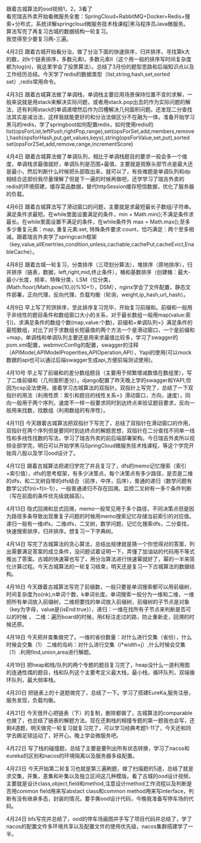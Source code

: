 跟着古城算法的ood视频1，2，3看了       
看完瑞吉外卖开始看微服务全套：SpringCloud+RabbitMQ+Docker+Redis+搜索+分布式，系统详解springcloud微服务技术栈课程|黑马程序员Java微服务。       
算法写完了再复习古城的数据结构一轮复习。         
我觉得至少要复习两-三遍。   

4月2日 跟着古城开始看分治，做了分治下面的快速排序，归并排序，寻找第k大的数，对k个链表排序，多数元素I，多数元素II（这个用一般的排序写时间复杂度都为log(n)，我这里学会了投票算法）。总结了3月份的题型思路和后端知识点以及工作经历总结。今天学了redis的数据类型（list,string,hash,set,sorted set）,redis常用命令。       

4月3日 跟着古城算法做了单调栈，单调栈主要应用场景保持位置不变的求解，一般来说就是用stack来解决实际问题，或者用stack.pop出去的作为实际问题的解法，还有利用stack的单调递增然后作为凹槽解决几何面积问题。还发现二分查找法其实是减治法，这样我就能更好的和分治法做区分不在融为一体。准备开始学习黑马的redis，学了springboot如何配置redis，如何使用redis的list(opsForList,leftPush,rightPop,range),set(opsForSet,add,members,remove),hash(opsforHash,put,get,values,keys),string(opsForValue,set,put),sorted set(opsForZSet,add,remove,range,incrementScore)       

4月4日 跟着古城算法做了单调队列，相比于单调栈题目的要求一般会多一个维度，单调栈求最值就好，单调队列是范围+最值，主要就是观察头部节点是最大还是最小，然后判断什么时候把头部取出来，就可以了，有些难题是单调队列和dp相结合这部份我尽量理解了但是下一遍的时候再做吧，还学学习了瑞吉外卖的redis的环境搭建，缓存菜品数据，替代httpSession缓存短信数据，优化了服务器的负载。         

4月6日 跟着古城算法写了滑动窗口的问题，主要就是求最短最长子数组/子符串。满足条件求最短。在while里面设置满足的条件，min = Math.min();不满足条件求最长。在while里面设置不满足的条件，在while条件外 max = Math.max();至多多少重复元素：map, 重复元素:set, 特殊条件要求:count，恰巧满足：两个至多相减。跟着瑞吉外卖学了springcach框架（key,value,allEnertries,condition,unless,cachable,cachePut,cacheEvict,EnableCache）。        

4月8日 跟着古城一轮复习，分类排序（三项划分算法），堆排序（原地排序），归并排序（链表，数据，left,right,mid,终止条件），桶和基数排序（创建桶：最大-最小/长度，频率，特殊分类，LSM（位分类，(Math.floor(/Math.pow(10,i))%10+1），DSM），nginx学会了文件配置，静态文件部署，正向代理，反向代理，负载均衡（轮询，weight,ip_hash,url_hash）。 

4月9日 早上写了煎饼排序，至此排序复习完毕，开始复习前缀和。前缀和一般用于非线性的题目条件和数组窗口大小的关系，对于最长数组一般用map(value:索引)，求满足条件的数组个数(map,value:个数)，前缀和+单调队列=》满足条件的最短数组，对比了对于求数组长短最值的两个方法一个是滑动窗口，一个是前缀和+map，单调栈和单调队列主要还是用来求最值比较多，学习了swagger的pom.xml配置，webmvcConfig的配置，swagger的注释（APIModel,APIModelProperities,APIOperation,API），Yapi的使用(可以mock数据的api也可以通过后端swagger生成api,方便前端测试使用)。      

4月10号 早上写了前缀和的差分数组题目（主要用于频繁增减数值在数组里），写了二维前缀和（几何面积差分）。django配置了昨天晚上学的swagger和YAPI,但因为csp没法使用。接着学习古城算法的双指针。双指针上写完了，总结了一下双指针的用法（利用性质：索引和题目的线性关系=》滑动窗口，方向，速度），同向一般用于两个序列，速度不一样一般要求同时到达终点来验证题目要求，反向一般用来找数，找数组（利用数组的有序性）。       

4月11日 今天跟着古城算法把双指针下写完了，总结了双指针在滑动窗口的作用，双指针在两个序列但是要同时到达终点的解题思想，双指针在二分查找不同单一线性和多线性找数的写法，学习了瑞吉外卖的前后端部署架构。今日瑞吉外卖所以视频全部学完，明日可以开始学黑马SpringCloud微服务技术栈课程，等这个学完开始背八股以及学习ood设计了。    

4月12日 跟着古城算法把递归学完了并且复习了，dfs的memo记忆搜索（索引+索引值），dfs的思考框架，有多少决策点，每个决策点有多少路径，是否是二维的dfs，和二叉树自带的dfs结合（前序，中序，后序），普通的递归（数学问题有数学公式f(n)=f(n-1)），一般普通递归不存在回溯。监控二叉树有一多个条件判断（写在前面的条件优先级就越高）。       

4月13日 隐式回溯和显式回溯，memo一般常见用于多个路径，不同决策点但是因为路径多条导致出现重复子问题的时候用memo搜索记忆存储当前索引的对应值。递归一般有一维dfs，二维dfs，二叉树，数学问题，记忆化搜索dfs，二分查找，快速搜索排序，归并排序。想复习一下字典树。       

4月14日 写完了古城算法的贪心算法，总结出规律就是猜一个你觉得对的答案，列出需要满足答案的成立条件，没问题试着证明一下，弄懂了加油站的代码用不等式推出了答案。古城的快速幂也写了，用分治算法进行快速幂就好了，幂的一半来简化计算过程。今天古城算法的一轮复习结束，明天还是复习一下古城算法的数据结构。          

4月16日 今天跟着古城算法写完了前缀数，一般只要是单词搜索都可以用前缀树，时间复杂度为o(nk),n单词个数，k单词长度。单词搜索一般分为一维和二维，一维把所有单词放入前缀树，二维把要找的单词放入前缀树，前缀树的子节点是对象（key为字母，value是{isEnd:true}），递归：一维在找所有子节点来判断是否可以的时候 ， 二维：遍历board的时候，用£标注走过的路，防止重新走，回溯的时候还原。             

4月18日 今天把并查集做完了。一维的省份数量：对什么进行交集（省份），什么时候会交集（1） 二维的岛屿：对什么进行交集（i*width+j）,什么时候会交集（1）.利用find,union,area进行解题。        

4月19日 把heap和栈/队列的两个专题的题目复习完了，heap没什么一道利用图的连通性偶的题目，栈和队列这个主要考定义最大栈，最小栈，循环队列，双端循环队列，最大频率栈。   

4月20日 把链表上的十道题做完了，总结了一下。学习了搭建EureKa,服务注册，服务发现，负载均衡。          

4月21日 今天很开心把链表（下）的复制，删除都做了，古城算法的comparable也做了，也总结了链表的解题方法。现在还剩栈的相撞专题的第一题我也会写，还剩4道题，明天做完一轮复习就复习完了，可以学习经典考题1-11了，今天还和同学去踢足球运动了，好开心。晚上学会微服务吧。     

4月22日 写了栈的碰撞题，总结了主要是要列出所有状态转换，学习了nacos和eureka的区别和nacos的环境隔离以及服务器多级配置。      

4月23日 今天开始第二轮复习也就是第三遍刷题，做了扫描题的5道，总结了就是求交集，并集，差集和补集以及独立区间这几种模版。看了古城的ood设计视频，主要就是设计class,object,field和method,注意设计method工作流程以及判断是否用common field用来写abstact class和common method用来写interface，判断有没有继承多态，封装的情况。要手撕ood设计代码，今晚我准备写停车场的代码。    

4月24日 bfs写完并总结了，ood的停车场画图并手写了项目代码并总结了，学了nacos的配置文件多环境共享以及配置文件的使用优先级，nacos集群搭建学了一半。        
